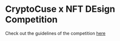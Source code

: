 # CryptoCuse x NFT DEsign Competition

Check out the guidelines of the competition [here](https://www.cryptocuse.com/nft-design-competition)
